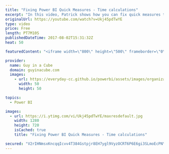```yaml
---
title: "Fixing Power BI Quick Measures - Time calculations"
excerpt: "In this video, Patrick shows how you can fix quick measures that break when you use dates with time calculations.   Patrick referenced a blog from Kasper de Jong. You can find that here:  Use the Power BI quick calcs with your own date table https://www.kasperonbi.com/use-the-power-bi-quick-calcs-with-your-own-date-table/"
originalUrl: https://youtube.com/watch?v=Ukj45pdTwYE
type: video
price: Free
length: PT7M10S
publishedDateTime: 2017-08-02T15:31:32Z
heat: 50

featuredContent: "<iframe width=\"800\" height=\"500\" frameborder=\"0\" src=\"https://www.youtube.com/embed/Ukj45pdTwYE\" allow=\"accelerometer; autoplay; encrypted-media; gyroscope; picture-in-picture\" allowfullscreen></iframe>"

provider:
  name: Guy in a Cube
  domain: guyinacube.com
  images:
    - url: https://everyday-cc.github.io/powerbi/assets/images/organizations/guyinacube.com-50x50.jpg
      width: 50
      height: 50

topics:
  - Power BI

images:
  - url: https://i.ytimg.com/vi/Ukj45pdTwYE/maxresdefault.jpg
    width: 1280
    height: 720
    isCached: true
    title: "Fixing Power BI Quick Measures - Time calculations"

secured: "V2rIHNmsxKncqqIcvv4T384Gstpjr8EH7ygl9VyzOCRT6P6E6gi3SLmoEcPNYkDuPq4HWXI791SdkusS9pJfG0Xc4eqwrY45J27x1T9h8zsTivwrlZdRop970VTGw3aQiqIboiD2w2mXMVNWKykNtYf+CaunaevmUbrdSJmU1z9Ar3oGoTXNxK0Cz1ggqPrtqnsbPWN0T005Fv0neVKQwu1RuCA699vxribdvzxBcegwA08qXva+/sEeIl9Kikw0I4RXcYUZVirsZOsM3tv7m9nHoY5EL8WeOGQUHspnN2hvv4VhPPMoeybR/sOJNlsKUGYaPvcyCzfTaS+3q0ml6a6lWSqyjc6PWzLBbBPHWMMYgTCDBmSO9w+40t0XwCgkh4QZFGmasme/wOMUVYQjBgoirDcaNnwj5zMIyk6R+BE=;9T3gy1gRM69y2GWWOyJTZA=="
---
```


